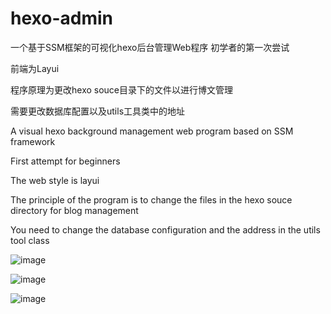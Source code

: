 # hexo-admin
一个基于SSM框架的可视化hexo后台管理Web程序
初学者的第一次尝试

前端为Layui

程序原理为更改hexo souce目录下的文件以进行博文管理

需要更改数据库配置以及utils工具类中的地址

A visual hexo background management web program based on SSM framework

First attempt for beginners

The web style is layui

The principle of the program is to change the files in the hexo souce directory for blog management

You need to change the database configuration and the address in the utils tool class

![image](https://user-images.githubusercontent.com/69376042/160108913-cc7d473e-1f6a-4724-8bea-3da50f69e705.png)

![image](https://user-images.githubusercontent.com/69376042/160108977-5140e660-3cc8-4e9e-8ab3-ee289c3d6f56.png)

![image](https://user-images.githubusercontent.com/69376042/160109152-2a06e51a-f6fb-4362-ae7b-3d0711c067c4.png)


